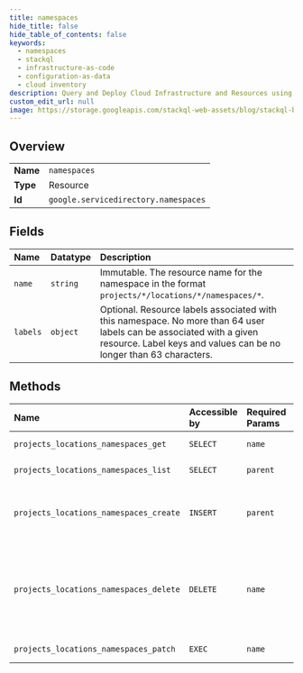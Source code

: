 ```yaml
---
title: namespaces
hide_title: false
hide_table_of_contents: false
keywords:
  - namespaces
  - stackql
  - infrastructure-as-code
  - configuration-as-data
  - cloud inventory
description: Query and Deploy Cloud Infrastructure and Resources using SQL
custom_edit_url: null
image: https://storage.googleapis.com/stackql-web-assets/blog/stackql-blog-post-featured-image.png
---
```

  
    

## Overview
<table><tbody>
<tr><td><b>Name</b></td><td><code>namespaces</code></td></tr>
<tr><td><b>Type</b></td><td>Resource</td></tr>
<tr><td><b>Id</b></td><td><code>google.servicedirectory.namespaces</code></td></tr>
</tbody></table>

## Fields
| Name | Datatype | Description |
|:-----|:---------|:------------|
| `name` | `string` | Immutable. The resource name for the namespace in the format `projects/*/locations/*/namespaces/*`. |
| `labels` | `object` | Optional. Resource labels associated with this namespace. No more than 64 user labels can be associated with a given resource. Label keys and values can be no longer than 63 characters. |
## Methods
| Name | Accessible by | Required Params | Description |
|:-----|:--------------|:----------------|:------------|
| `projects_locations_namespaces_get` | `SELECT` | `name` | Gets a namespace. |
| `projects_locations_namespaces_list` | `SELECT` | `parent` | Lists all namespaces. |
| `projects_locations_namespaces_create` | `INSERT` | `parent` | Creates a namespace, and returns the new namespace. |
| `projects_locations_namespaces_delete` | `DELETE` | `name` | Deletes a namespace. This also deletes all services and endpoints in the namespace. |
| `projects_locations_namespaces_patch` | `EXEC` | `name` | Updates a namespace. |
